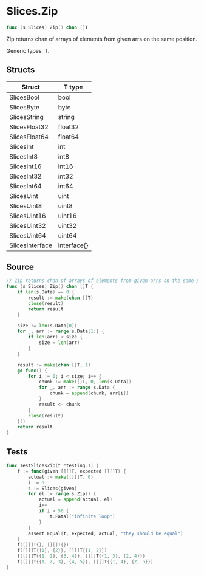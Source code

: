 # Slices.Zip

```go
func (s Slices) Zip() chan []T
```

Zip returns chan of arrays of elements from given arrs on the same position.

Generic types: T.

## Structs

| Struct | T type |
| ------ | ------ |
| SlicesBool | bool |
| SlicesByte | byte |
| SlicesString | string |
| SlicesFloat32 | float32 |
| SlicesFloat64 | float64 |
| SlicesInt | int |
| SlicesInt8 | int8 |
| SlicesInt16 | int16 |
| SlicesInt32 | int32 |
| SlicesInt64 | int64 |
| SlicesUint | uint |
| SlicesUint8 | uint8 |
| SlicesUint16 | uint16 |
| SlicesUint32 | uint32 |
| SlicesUint64 | uint64 |
| SlicesInterface | interface{} |

## Source

```go
// Zip returns chan of arrays of elements from given arrs on the same position.
func (s Slices) Zip() chan []T {
	if len(s.Data) == 0 {
		result := make(chan []T)
		close(result)
		return result
	}

	size := len(s.Data[0])
	for _, arr := range s.Data[1:] {
		if len(arr) < size {
			size = len(arr)
		}
	}

	result := make(chan []T, 1)
	go func() {
		for i := 0; i < size; i++ {
			chunk := make([]T, 0, len(s.Data))
			for _, arr := range s.Data {
				chunk = append(chunk, arr[i])
			}
			result <- chunk
		}
		close(result)
	}()
	return result
}
```

## Tests

```go
func TestSlicesZip(t *testing.T) {
	f := func(given [][]T, expected [][]T) {
		actual := make([][]T, 0)
		i := 0
		s := Slices{given}
		for el := range s.Zip() {
			actual = append(actual, el)
			i++
			if i > 50 {
				t.Fatal("infinite loop")
			}
		}
		assert.Equal(t, expected, actual, "they should be equal")
	}
	f([][]T{}, [][]T{})
	f([][]T{{1}, {2}}, [][]T{{1, 2}})
	f([][]T{{1, 2}, {3, 4}}, [][]T{{1, 3}, {2, 4}})
	f([][]T{{1, 2, 3}, {4, 5}}, [][]T{{1, 4}, {2, 5}})
}
```